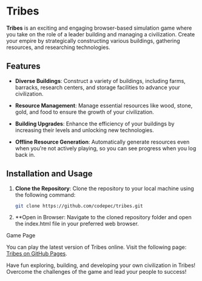 # Tribes

**Tribes** is an exciting and engaging browser-based simulation game where you take on the role of a leader building and managing a civilization. Create your empire by strategically constructing various buildings, gathering resources, and researching technologies.

## Features

- **Diverse Buildings**: Construct a variety of buildings, including farms, barracks, research centers, and storage facilities to advance your civilization.
  
- **Resource Management**: Manage essential resources like wood, stone, gold, and food to ensure the growth of your civilization.
  
- **Building Upgrades**: Enhance the efficiency of your buildings by increasing their levels and unlocking new technologies.
  
- **Offline Resource Generation**: Automatically generate resources even when you're not actively playing, so you can see progress when you log back in.

## Installation and Usage

1. **Clone the Repository**: Clone the repository to your local machine using the following command:
   ```bash
   git clone https://github.com/codepec/tribes.git

2. **Open in Browser: Navigate to the cloned repository folder and open the index.html file in your preferred web browser.

Game Page

You can play the latest version of Tribes online. Visit the following page: [Tribes on GitHub Pages](https://codepec.github.io/tribes/index.html).

Have fun exploring, building, and developing your own civilization in Tribes! Overcome the challenges of the game and lead your people to success!
